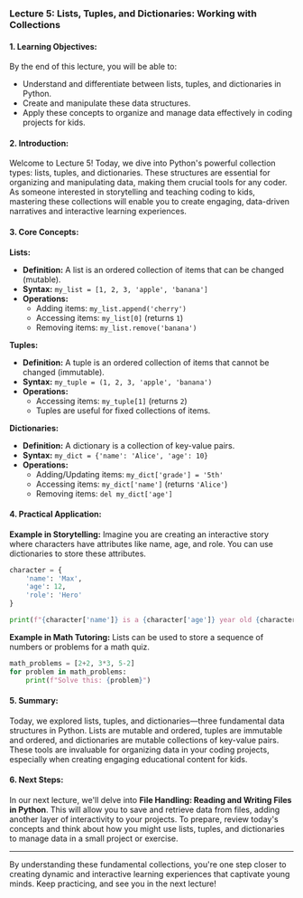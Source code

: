 ### Lecture 5: Lists, Tuples, and Dictionaries: Working with Collections

#### 1. Learning Objectives:
By the end of this lecture, you will be able to:
- Understand and differentiate between lists, tuples, and dictionaries in Python.
- Create and manipulate these data structures.
- Apply these concepts to organize and manage data effectively in coding projects for kids.

#### 2. Introduction:
Welcome to Lecture 5! Today, we dive into Python's powerful collection types: lists, tuples, and dictionaries. These structures are essential for organizing and manipulating data, making them crucial tools for any coder. As someone interested in storytelling and teaching coding to kids, mastering these collections will enable you to create engaging, data-driven narratives and interactive learning experiences.

#### 3. Core Concepts:

**Lists:**
- **Definition:** A list is an ordered collection of items that can be changed (mutable).
- **Syntax:** `my_list = [1, 2, 3, 'apple', 'banana']`
- **Operations:** 
  - Adding items: `my_list.append('cherry')`
  - Accessing items: `my_list[0]` (returns `1`)
  - Removing items: `my_list.remove('banana')`

**Tuples:**
- **Definition:** A tuple is an ordered collection of items that cannot be changed (immutable).
- **Syntax:** `my_tuple = (1, 2, 3, 'apple', 'banana')`
- **Operations:** 
  - Accessing items: `my_tuple[1]` (returns `2`)
  - Tuples are useful for fixed collections of items.

**Dictionaries:**
- **Definition:** A dictionary is a collection of key-value pairs.
- **Syntax:** `my_dict = {'name': 'Alice', 'age': 10}`
- **Operations:** 
  - Adding/Updating items: `my_dict['grade'] = '5th'`
  - Accessing items: `my_dict['name']` (returns `'Alice'`)
  - Removing items: `del my_dict['age']`

#### 4. Practical Application:

**Example in Storytelling:**
Imagine you are creating an interactive story where characters have attributes like name, age, and role. You can use dictionaries to store these attributes.

```python
character = {
    'name': 'Max',
    'age': 12,
    'role': 'Hero'
}

print(f"{character['name']} is a {character['age']} year old {character['role']}.")
```

**Example in Math Tutoring:**
Lists can be used to store a sequence of numbers or problems for a math quiz.

```python
math_problems = [2+2, 3*3, 5-2]
for problem in math_problems:
    print(f"Solve this: {problem}")
```

#### 5. Summary:
Today, we explored lists, tuples, and dictionaries—three fundamental data structures in Python. Lists are mutable and ordered, tuples are immutable and ordered, and dictionaries are mutable collections of key-value pairs. These tools are invaluable for organizing data in your coding projects, especially when creating engaging educational content for kids.

#### 6. Next Steps:
In our next lecture, we'll delve into **File Handling: Reading and Writing Files in Python**. This will allow you to save and retrieve data from files, adding another layer of interactivity to your projects. To prepare, review today's concepts and think about how you might use lists, tuples, and dictionaries to manage data in a small project or exercise.

---

By understanding these fundamental collections, you're one step closer to creating dynamic and interactive learning experiences that captivate young minds. Keep practicing, and see you in the next lecture!